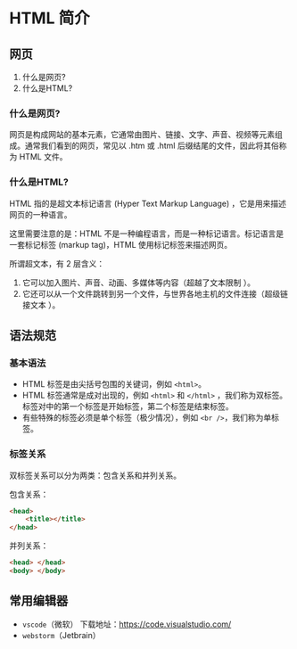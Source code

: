 # HTML 简介
## 网页
1. 什么是网页?
2. 什么是HTML?

### 什么是网页?
网页是构成网站的基本元素，它通常由图片、链接、文字、声音、视频等元素组成。通常我们看到的网页，常见以 .htm 或 .html 后缀结尾的文件，因此将其俗称为 HTML 文件。

### 什么是HTML?
HTML 指的是超文本标记语言 (Hyper Text Markup Language) ，它是用来描述网页的一种语言。

这里需要注意的是：HTML 不是一种编程语言，而是一种标记语言。标记语言是一套标记标签 (markup tag)，HTML 使用标记标签来描述网页。

所谓超文本，有 2 层含义：
1. 它可以加入图片、声音、动画、多媒体等内容（超越了文本限制 ）。
2. 它还可以从一个文件跳转到另一个文件，与世界各地主机的文件连接（超级链接文本 ）。



## 语法规范

### 基本语法

- HTML 标签是由尖括号包围的关键词，例如 `<html>`。
- HTML 标签通常是成对出现的，例如 `<html>` 和 `</html>` ，我们称为双标签。标签对中的第一个标签是开始标签，第二个标签是结束标签。
- 有些特殊的标签必须是单个标签（极少情况），例如 `<br />`，我们称为单标签。


### 标签关系
双标签关系可以分为两类：包含关系和并列关系。

包含关系：
```html
<head>
    <title></title>
</head>
```

并列关系：
```html
<head> </head>
<body> </body>
```


## 常用编辑器

- `vscode`（微软） 下载地址：https://code.visualstudio.com/
- `webstorm`（Jetbrain）

